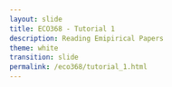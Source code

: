 ```yaml
---
layout: slide
title: ECO368 - Tutorial 1
description: Reading Emipirical Papers
theme: white
transition: slide
permalink: /eco368/tutorial_1.html
---
```

<section data-markdown data-separator="^\r?\n----\r?\n" data-separator-vertical="^\r?\n--\r?\n">
<script type="text/template">



## How to Read Economics Papers
### ECO368 - Tutorial 1
<br></br>

![U of T Logo](u_of_t_crest.svg)

##### [Dario Toman](https://dariotoman.com/)
###### dario.toman@mail.utoronto.ca

--

### Plan for Today




----

### The Big Questions

 - Who wrote the paper?
 - What question are they trying to answer?
 - Why are they asking the question?
 - How are they trying to answer it?
 - What are their results?
 - Do you believe the results?
 
--

maybe??



</script>
</section>